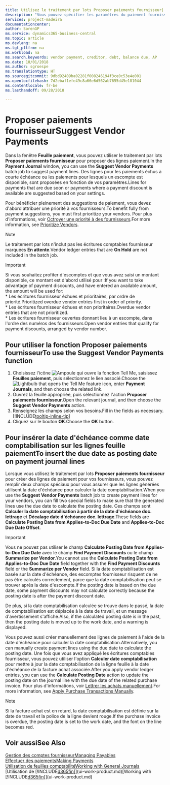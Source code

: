 ```yaml
---
title: Utilisez le traitement par lots Proposer paiements fournisseur| Microsoft Docs
description: "Vous pouvez spécifier les paramètres du paiement fournisseur pour obtenir des suggestions ou des propositions pour les paiements échus sous peu ou donnant lieu à une remise."
services: project-madeira
documentationcenter: 
author: SorenGP
ms.service: dynamics365-business-central
ms.topic: article
ms.devlang: na
ms.tgt_pltfrm: na
ms.workload: na
ms.search.keywords: vendor payment, creditor, debt, balance due, AP
ms.date: 10/01/2018
ms.author: sgroespe
ms.translationtype: HT
ms.sourcegitcommit: 9dbd92409ba02281f008246194f3ce0c53e4e001
ms.openlocfilehash: 7d2ebaf1efe49c8a66e6d562ab7655d45e181044
ms.contentlocale: fr-be
ms.lasthandoff: 09/28/2018

---
```

# <a name="suggest-vendor-payments"></a><span data-ttu-id="01d79-103">Proposer paiements fournisseur</span><span class="sxs-lookup"><span data-stu-id="01d79-103">Suggest Vendor Payments</span></span>
<span data-ttu-id="01d79-104">Dans la fenêtre **Feuille paiement**, vous pouvez utiliser le traitement par lots **Proposer paiements fournisseur** pour proposer des lignes paiement.</span><span class="sxs-lookup"><span data-stu-id="01d79-104">In the **Payment Journal** window, you can use the **Suggest Vendor Payments** batch job to suggest payment lines.</span></span> <span data-ttu-id="01d79-105">Des lignes pour les paiements échus à courte échéance ou les paiements pour lesquels un escompte est disponible, sont proposées en fonction de vos paramètres.</span><span class="sxs-lookup"><span data-stu-id="01d79-105">Lines for payments that are due soon or payments where a payment discount is available are suggested based on your settings.</span></span>

<span data-ttu-id="01d79-106">Pour bénéficier pleinement des suggestions de paiement, vous devez d'abord attribuer une priorité à vos fournisseurs.</span><span class="sxs-lookup"><span data-stu-id="01d79-106">To benefit fully from payment suggestions, you must first prioritize your vendors.</span></span> <span data-ttu-id="01d79-107">Pour plus d'informations, voir [Octroyer une priorité à des fournisseurs](purchasing-how-prioritize-vendors.md).</span><span class="sxs-lookup"><span data-stu-id="01d79-107">For more information, see [Prioritize Vendors](purchasing-how-prioritize-vendors.md).</span></span>  

> [!NOTE]  
> <span data-ttu-id="01d79-108">Le traitement par lots n'inclut pas les écritures comptables fournisseur marquées **En attente**.</span><span class="sxs-lookup"><span data-stu-id="01d79-108">Vendor ledger entries that are **On Hold** are not included in the batch job.</span></span>  

> [!IMPORTANT]  
>   <span data-ttu-id="01d79-109">Si vous souhaitez profiter d'escomptes et que vous avez saisi un montant disponible, ce montant est d'abord utilisé pour :</span><span class="sxs-lookup"><span data-stu-id="01d79-109">If you want to take advantage of payment discounts, and have entered an available amount, the amount will be used for:</span></span>  
    * <span data-ttu-id="01d79-110">Les écritures fournisseur échues et prioritaires, par ordre de priorité.</span><span class="sxs-lookup"><span data-stu-id="01d79-110">Prioritized overdue vendor entries first in order of priority.</span></span>   
    * <span data-ttu-id="01d79-111">Les écritures fournisseur échues et non prioritaires.</span><span class="sxs-lookup"><span data-stu-id="01d79-111">Overdue vendor entries that are not prioritized.</span></span>  
    * <span data-ttu-id="01d79-112">Les écritures fournisseur ouvertes donnant lieu à un escompte, dans l'ordre des numéros des fournisseurs.</span><span class="sxs-lookup"><span data-stu-id="01d79-112">Open vendor entries that qualify for payment discounts, arranged by vendor number.</span></span>  

## <a name="to-use-the-suggest-vendor-payments-function"></a><span data-ttu-id="01d79-113">Pour utiliser la fonction Proposer paiements fournisseur</span><span class="sxs-lookup"><span data-stu-id="01d79-113">To use the Suggest Vendor Payments function</span></span>
1. <span data-ttu-id="01d79-114">Choisissez l'icône ![Ampoule qui ouvre la fonction Tell Me](media/ui-search/search_small.png "Dites-moi ce que vous voulez faire"), saisissez **Feuilles paiement**, puis sélectionnez le lien associé.</span><span class="sxs-lookup"><span data-stu-id="01d79-114">Choose the ![Lightbulb that opens the Tell Me feature](media/ui-search/search_small.png "Tell me what you want to do") icon, enter **Payment Journals**, and then choose the related link.</span></span>  
2. <span data-ttu-id="01d79-115">Ouvrez la feuille appropriée, puis sélectionnez l'action **Proposer paiements fournisseur**.</span><span class="sxs-lookup"><span data-stu-id="01d79-115">Open the relevant journal, and then choose the **Suggest Vendor Payments** action.</span></span>  
3. <span data-ttu-id="01d79-116">Renseignez les champs selon vos besoins.</span><span class="sxs-lookup"><span data-stu-id="01d79-116">Fill in the fields as necessary.</span></span> [!INCLUDE[tooltip-inline-tip](includes/tooltip-inline-tip_md.md)]  
4. <span data-ttu-id="01d79-117">Cliquez sur le bouton **OK**.</span><span class="sxs-lookup"><span data-stu-id="01d79-117">Choose the **OK** button.</span></span>  

## <a name="to-insert-the-due-date-as-posting-date-on-payment-journal-lines"></a><span data-ttu-id="01d79-118">Pour insérer la date d'échéance comme date comptabilisation sur les lignes feuille paiement</span><span class="sxs-lookup"><span data-stu-id="01d79-118">To insert the due date as posting date on payment journal lines</span></span>
<span data-ttu-id="01d79-119">Lorsque vous utilisez le traitement par lots **Proposer paiements fournisseur** pour créer des lignes de paiement pour vos fournisseurs, vous pouvez remplir deux champs spéciaux pour vous assurer que les lignes générées utilisent la date d'échéance pour calculer la date comptabilisation.</span><span class="sxs-lookup"><span data-stu-id="01d79-119">When you use the **Suggest Vendor Payments** batch job to create payment lines for your vendors, you can fill two special fields to make sure that the generated lines use the due date to calculate the posting date.</span></span> <span data-ttu-id="01d79-120">Ces champs sont **Calculer la date comptabilisation à partir de la date d'échéance doc. lettrage** et **Décalage date d'échéance doc. lettrage**.</span><span class="sxs-lookup"><span data-stu-id="01d79-120">These fields are **Calculate Posting Date from Applies-to-Doc Due Date** and **Applies-to-Doc Due Date Offset**.</span></span>  

> [!IMPORTANT]  
>   <span data-ttu-id="01d79-121">Vous ne pouvez pas utiliser le champ **Calculate Posting Date from Applies-to-Doc Due Date** avec le champ **Find Payment Discounts** ou le champ **Summarize per Vendor**.</span><span class="sxs-lookup"><span data-stu-id="01d79-121">You cannot use the **Calculate Posting Date from Applies-to-Doc Due Date** field together with the **Find Payment Discounts** field or the **Summarize per Vendor** field.</span></span> <span data-ttu-id="01d79-122">Si la date comptabilisation est basée sur la date d'échéance, des escomptes fournisseur risquent de ne pas être calculés correctement, parce que la date comptabilisation peut se trouver après la date d'escompte.</span><span class="sxs-lookup"><span data-stu-id="01d79-122">If the posting date is based on the due date, some payment discounts may not calculate correctly because the posting date is after the payment discount date.</span></span>  

<span data-ttu-id="01d79-123">De plus, si la date comptabilisation calculée se trouve dans le passé, la date de comptabilisation est déplacée à la date de travail, et un message d'avertissement s'affiche.</span><span class="sxs-lookup"><span data-stu-id="01d79-123">Also, if the calculated posting date is in the past, then the posting date is moved up to the work date, and a warning is displayed.</span></span>  

<span data-ttu-id="01d79-124">Vous pouvez aussi créer manuellement des lignes de paiement à l'aide de la date d'échéance pour calculer la date comptabilisation.</span><span class="sxs-lookup"><span data-stu-id="01d79-124">Alternatively, you can manually create payment lines using the due date to calculate the posting date.</span></span> <span data-ttu-id="01d79-125">Une fois que vous avez appliqué les écritures comptables fournisseur, vous pouvez utiliser l'option **Calculer date comptabilisation** pour mettre à jour la date comptabilisation de la ligne feuille à la date d'échéance de la facture achat associée.</span><span class="sxs-lookup"><span data-stu-id="01d79-125">After you apply vendor ledger entries, you can use the **Calculate Posting Date** action to update the posting date on the journal line with the due date of the related purchase invoice.</span></span> <span data-ttu-id="01d79-126">Pour plus d'informations, voir [Lettrer les achats manuellement](payables-how-apply-purchase-transactions-manually.md).</span><span class="sxs-lookup"><span data-stu-id="01d79-126">For more information, see [Apply Purchase Transactions Manually](payables-how-apply-purchase-transactions-manually.md).</span></span>  

> [!NOTE]  
>   <span data-ttu-id="01d79-127">Si la facture achat est en retard, la date comptabilisation est définie sur la date de travail et la police de la ligne devient rouge.</span><span class="sxs-lookup"><span data-stu-id="01d79-127">If the purchase invoice is overdue, the posting date is set to the work date, and the font on the line becomes red.</span></span>  

## <a name="see-also"></a><span data-ttu-id="01d79-128">Voir aussi</span><span class="sxs-lookup"><span data-stu-id="01d79-128">See Also</span></span>
[<span data-ttu-id="01d79-129">Gestion des comptes fournisseur</span><span class="sxs-lookup"><span data-stu-id="01d79-129">Managing Payables</span></span>](payables-manage-payables.md)  
[<span data-ttu-id="01d79-130">Effectuer des paiements</span><span class="sxs-lookup"><span data-stu-id="01d79-130">Making Payments</span></span>](payables-make-payments.md)  
[<span data-ttu-id="01d79-131">Utilisation de feuilles comptabilité</span><span class="sxs-lookup"><span data-stu-id="01d79-131">Working with General Journals</span></span>](ui-work-general-journals.md)  
<span data-ttu-id="01d79-132">[Utilisation de [!INCLUDE[d365fin](includes/d365fin_md.md)]](ui-work-product.md)</span><span class="sxs-lookup"><span data-stu-id="01d79-132">[Working with [!INCLUDE[d365fin](includes/d365fin_md.md)]](ui-work-product.md)</span></span>  

